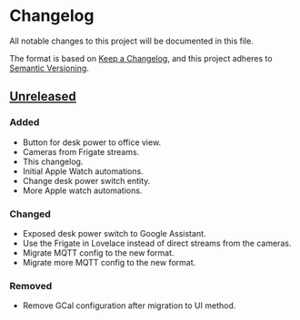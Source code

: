 # Changelog

All notable changes to this project will be documented in this file.

The format is based on [Keep a Changelog](https://keepachangelog.com/en/1.0.0/),
and this project adheres to [Semantic Versioning](https://semver.org/spec/v2.0.0.html).

## [Unreleased]

### Added

- Button for desk power to office view.
- Cameras from Frigate streams.
- This changelog.
- Initial Apple Watch automations.
- Change desk power switch entity.
- More Apple watch automations.

### Changed

- Exposed desk power switch to Google Assistant.
- Use the Frigate in Lovelace instead of direct streams from the cameras.
- Migrate MQTT config to the new format.
- Migrate more MQTT config to the new format.

### Removed

- Remove GCal configuration after migration to UI method.

[Unreleased]: https://github.com/a7d-corp/homeassistant/tree/main
